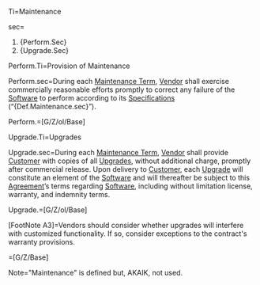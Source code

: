 Ti=Maintenance

sec=<ol><li>{Perform.Sec}<li>{Upgrade.Sec}</ol>

Perform.Ti=Provision of Maintenance

Perform.sec=During each <a class='definedterm' href='#Def.Maintenance_Term.sec'>Maintenance Term</a>, <a class='definedterm' href='#Def.Vendor.sec'>Vendor</a> shall exercise commercially reasonable efforts promptly to correct any failure of the <a class='definedterm' href='#Def.Software.sec'>Software</a> to perform according to its <a class='definedterm' href='#Def.Specifications.sec'>Specifications</a> (“{Def.Maintenance.sec}”).

Perform.=[G/Z/ol/Base]

Upgrade.Ti=Upgrades

Upgrade.sec=During each <a class='definedterm' href='#Def.Maintenance_Term.sec'>Maintenance Term</a>, <a class='definedterm' href='#Def.Vendor.sec'>Vendor</a> shall provide <a class='definedterm' href='#Def.Customer.sec'>Customer</a> with copies of all <a class='definedterm' href='#Def.Upgrade.sec'>Upgrades</a>, without additional charge, promptly after commercial release. Upon delivery to <a class='definedterm' href='#Def.Customer.sec'>Customer</a>, each <a class='definedterm' href='#Def.Upgrade.sec'>Upgrade</a> will constitute an element of the <a class='definedterm' href='#Def.Software.sec'>Software</a> and will thereafter be subject to this <a class='definedterm' href='#Def.Agreement.sec'>Agreement</a>’s terms regarding <a class='definedterm' href='#Def.Software.sec'>Software</a>, including without limitation license, warranty, and indemnity terms.

Upgrade.=[G/Z/ol/Base]

[FootNote A3]=Vendors should consider whether upgrades will interfere with customized functionality. If so, consider exceptions to the contract's warranty provisions.

=[G/Z/Base]

Note="Maintenance" is defined but, AKAIK, not used.
